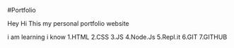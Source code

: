 #Portfolio

Hey Hi This my personal portfolio website

i am learning i know
1.HTML
2.CSS
3.JS
4.Node.Js
5.Repl.it
6.GIT
7.GITHUB
